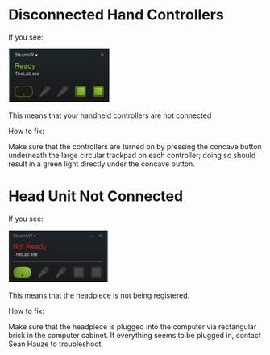 # Disconnected Hand Controllers

If you see:

![](/assets/SteamVR-NoHands.png)

This means that your handheld controllers are not connected



How to fix:

Make sure that the controllers are turned on by pressing the concave button underneath the large circular trackpad on each controller; doing so should result in a green light directly under the concave button.

# Head Unit Not Connected

If you see:

![](/assets/SteamVR-HeadUnit-Error.png)

This means that the headpiece is not being registered.



How to fix:

Make sure that the headpiece is plugged into the computer via rectangular brick in the computer cabinet. If everything seems to be plugged in, contact Sean Hauze to troubleshoot.

